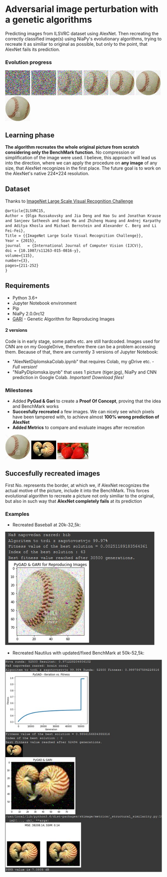# Adversarial image perturbation with a genetic algorithms

Predicting images from  ILSVRC dataset using AlexNet. Then recreating the correctly classified image(s) using NiaPy's evolutionary algorithms, trying to recreate it as similiar to original as possible, but only to the point, that AlexNet fails its prediction.

### Evolution progress

![Baseball1](./Images/EvolutionProgress/1.png) ![Baseball1](./Images/EvolutionProgress/1000.png) ![Baseball1](./Images/EvolutionProgress/5000.png) ![Baseball1](./Images/EvolutionProgress/10000.png) ![Baseball1](./Images/EvolutionProgress/25000.png) ![Baseball1](./Images/EvolutionProgress/50000.png) ![Baseball1](./Images/EvolutionProgress/100000.png)

## Learning phase
**The algorithm recreates the whole original picture from scratch considering only the BenchMark function.** No compression or simplification of the image were used. I believe, this approach will lead us into the direction, where we can apply the procedure on **any image** of any size, that AlexNet recognizes in the first place. The future goal is to work on the AlexNet's native 224*224 resolution.

## Dataset

Thanks to [ImageNet Large Scale Visual Recognition Challenge](https://arxiv.org/abs/1409.0575)

```
@article{ILSVRC15,
Author = {Olga Russakovsky and Jia Deng and Hao Su and Jonathan Krause and Sanjeev Satheesh and Sean Ma and Zhiheng Huang and Andrej Karpathy and Aditya Khosla and Michael Bernstein and Alexander C. Berg and Li Fei-Fei},
Title = {{ImageNet Large Scale Visual Recognition Challenge}},
Year = {2015},
journal   = {International Journal of Computer Vision (IJCV)},
doi = {10.1007/s11263-015-0816-y},
volume={115},
number={3},
pages={211-252}
}

```

## Requirements
* Python 3.6+
* Jupyter Notebook environment
* Pip
* NiaPy 2.0.0rc12
* [GARI](https://github.com/ahmedfgad/GARI) - Genetic Algorithm for Reproducing Images

#### 2 versions

Code is in early stage, some paths etc. are still hardcoded. Images used for CNN are on my GoogleDrive, therefore there can be a problem accessing them. Because of that, there are currently 3 versions of Jupyter Notebook:
* "AlexNetDiplomskaColab.ipynb" that requires Colab, my gDrive etc. - *Full version!*
* "NiaPyDiplomska.ipynb" that uses 1 picture (tiger.jpg), NiaPy and CNN prediction in Google Colab. *Important! Download files!*

### Milestones
* Added **PyGad & Gari** to create a **Proof Of Concept**, proving that the idea and BenchMark works
* **Succesfully recreated** a few images. We can nicely see which pixels have been tampered with, to achieve almost **100% wrong prediction of AlexNet**
* **Added Metrics** to compare and evaluate images after recreation

![Baseball](./Images/bejzbol80-80.JPEG?raw=true) ![Nautilus](./Images/nautilus80-60.JPEG?raw=true) ![Strawberry](./Images/strawberries100-53.jpg?raw=true) 

## Succesfully recreated images

First No. represents the border, at which we, if AlexNet recognizes the actual motive of the picture, include it into the BenchMark. This forces evolutional algorithm to recreate a picture not only similiar to the original, but also in such way that **AlexNet completely fails** at its prediction

### Examples

* Recreated Baseball at 20k-32,5k: 

![BaseballRecreated](./Pygad%20Recreated/20000-32500Baseball-Bib.jpg?raw=true) 

* Recreated Nautilus with updated/fixed BenchMark at 50k-52,5k: 

![RecreatedNautilus](./Pygad%20Recreated/50000-52500Nautilus-BrainCoral.jpg?raw=true) 
